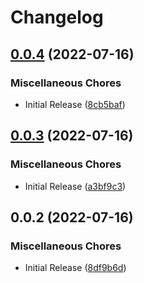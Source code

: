 # Changelog

## [0.0.4](https://github.com/pekala/eslint-plugin-dependency-cruiser/compare/v0.0.3...v0.0.4) (2022-07-16)


### Miscellaneous Chores

* Initial Release ([8cb5baf](https://github.com/pekala/eslint-plugin-dependency-cruiser/commit/8cb5baf25a60100aec254a8d910342286381c248))

## [0.0.3](https://github.com/pekala/eslint-plugin-dependency-cruiser/compare/v0.0.2...v0.0.3) (2022-07-16)


### Miscellaneous Chores

* Initial Release ([a3bf9c3](https://github.com/pekala/eslint-plugin-dependency-cruiser/commit/a3bf9c38654e863031d942b7f9b59a6b26cba1be))

## 0.0.2 (2022-07-16)


### Miscellaneous Chores

* Initial Release ([8df9b6d](https://github.com/pekala/eslint-plugin-dependency-cruiser/commit/8df9b6d8054717e8f167d66665bca0e5ce103ed4))
